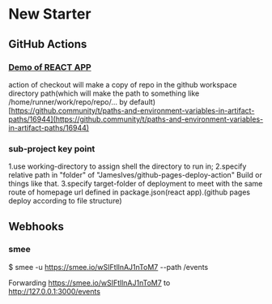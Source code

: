 # New Starter
## GitHub Actions
### <a href="https://Serenayin.github.io/learn/github-actions-demo/index.html" title="Demo of REACT APP">Demo of REACT APP</a>

action of checkout will make a copy of repo in the github workspace directory path(which will make the path to something like /home/runner/work/repo/repo/... by default)[https://github.community/t/paths-and-environment-variables-in-artifact-paths/16944](https://github.community/t/paths-and-environment-variables-in-artifact-paths/16944)

### sub-project key point

1.use working-directory to assign shell the directory to run in;
2.specify relative path in "folder" of "JamesIves/github-pages-deploy-action" Build or things like that.
3.specify target-folder of deployment to meet with the same route of homepage url defined in package.json(react app).(github pages deploy according to file structure)

## Webhooks
### smee
$ smee -u https://smee.io/wSIFtllnAJ1nToM7 --path /events

Forwarding https://smee.io/wSIFtllnAJ1nToM7 to http://127.0.0.1:3000/events

